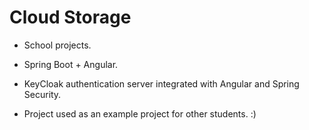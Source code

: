 # Cloud Storage

- School projects.

- Spring Boot + Angular.
- KeyCloak authentication server integrated with Angular and Spring Security.

- Project used as an example project for other students. :)
